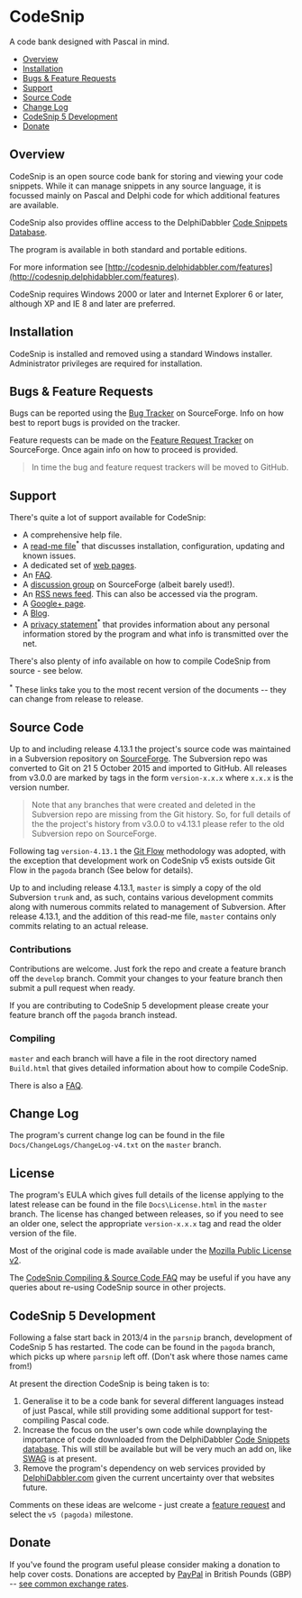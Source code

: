 # CodeSnip

A code bank designed with Pascal in mind.

* [Overview](#overview)
* [Installation](#installation)
* [Bugs & Feature Requests](#bugs--feature-requests)
* [Support](#support)
* [Source Code](#source-code)
* [Change Log](#change-log)
* [CodeSnip 5 Development](#codesnip-5-development)
* [Donate](#donate)

## Overview

CodeSnip is an open source code bank for storing and viewing your code snippets. While it can manage snippets in any source language, it is focussed mainly on Pascal and Delphi code for which additional features are available.

CodeSnip also provides offline access to the DelphiDabbler [Code Snippets Database](http://snippets.delphidabbler.com/).

The program is available in both standard and portable editions.

For more information see [http://codesnip.delphidabbler.com/features](http://codesnip.delphidabbler.com/features).

CodeSnip requires Windows 2000 or later and Internet Explorer 6 or later, although XP and IE 8 and later are preferred.

## Installation

CodeSnip is installed and removed using a standard Windows installer. Administrator privileges are required for installation.

## Bugs & Feature Requests

Bugs can be reported using the [Bug Tracker](https://sourceforge.net/p/codesnip/bugs/) on SourceForge. Info on how best to report bugs is provided on the tracker.

Feature requests can be made on the [Feature Request Tracker](https://sourceforge.net/p/codesnip/feature-requests/) on SourceForge. Once again info on how to proceed is provided.

> In time the bug and feature request trackers will be moved to GitHub.

## Support

There's quite a lot of support available for CodeSnip:

* A comprehensive help file.
* A [read-me file](https://raw.githubusercontent.com/delphidabbler/codesnip/master/Docs/ReadMe.txt)<sup>*</sup> that discusses installation, configuration, updating and known issues.
* A dedicated set of [web pages](http://delphidabbler.com/url/codesnip-home).
* An [FAQ](http://wiki.delphidabbler.com/index.php/FAQs/CodeSnipAppUsing).
* A [discussion group](https://sourceforge.net/p/codesnip/discussion) on SourceForge (albeit barely used!).
* An [RSS news feed](http://delphidabbler.com/feeds/site-news-feed?id=codesnip). This can also be accessed via the program.
* A [Google+ page](https://plus.google.com/u/0/b/108251259814638768561/108251259814638768561/posts).
* A [Blog](http://codesnip-app.blogspot.co.uk/).
* A [privacy statement](https://raw.githubusercontent.com/delphidabbler/codesnip/master/Docs/Privacy.txt)<sup>*</sup> that provides information about any personal information stored by the program and what info is transmitted over the net.

There's also plenty of info available on how to compile CodeSnip from source - see below.

<sup>*</sup> These links take you to the most recent version of the documents -- they can change from release to release.

## Source Code

Up to and including release 4.13.1 the project's source code was maintained in a Subversion repository on [SourceForge](https://sourceforge.net/p/codesnip/code/). The Subversion repo was converted to Git on 21 5 October 2015 and imported to GitHub. All releases from v3.0.0 are marked by tags in the form `version-x.x.x` where `x.x.x` is the version number.

> Note that any branches that were created and deleted in the Subversion repo are missing from the Git history. So, for full details of the the project's history from v3.0.0 to v4.13.1 please refer to the old Subversion repo on SourceForge.

Following tag `version-4.13.1` the [Git Flow](http://nvie.com/posts/a-successful-git-branching-model/) methodology was adopted, with the exception that development work on CodeSnip v5 exists outside Git Flow in the `pagoda` branch (See below for details).

Up to and including release 4.13.1, `master` is simply a copy of the old Subversion `trunk` and, as such, contains various development commits along with numerous commits related to management of Subversion. After release 4.13.1, and the addition of this read-me file, `master` contains only commits relating to an actual release.

### Contributions

Contributions are welcome. Just fork the repo and create a feature branch off the `develop` branch. Commit your changes to your feature branch then submit a pull request when ready.

If you are contributing to CodeSnip 5 development please create your feature branch off the `pagoda` branch instead.

### Compiling

`master` and each branch will have a file in the root directory named `Build.html` that gives detailed information about how to compile CodeSnip.

There is also a [FAQ](http://wiki.delphidabbler.com/index.php/FAQs/CodeSnipAppSource).

## Change Log

The program's current change log can be found in the file `Docs/ChangeLogs/ChangeLog-v4.txt` on the `master` branch.

## License

The program's EULA which gives full details of the license applying to the latest release can be found in the file `Docs\License.html` in the `master` branch. The license has changed between releases, so if you need to see an older one, select the appropriate `version-x.x.x` tag and read the older version of the file.

Most of the original code is made available under the [Mozilla Public License v2](https://www.mozilla.org/MPL/2.0/).

The [CodeSnip Compiling & Source Code FAQ](http://wiki.delphidabbler.com/index.php/FAQs/CodeSnipAppSource) may be useful if you have any queries about re-using CodeSnip source in other projects.

## CodeSnip 5 Development

Following a false start back in 2013/4 in the `parsnip` branch, development of CodeSnip 5 has restarted. The code can be found in the `pagoda` branch, which picks up where `parsnip` left off. (Don't ask where those names came from!)

At present the direction CodeSnip is being taken is to:

1. Generalise it to be a code bank for several different languages instead of just Pascal, while still providing some additional support for test-compiling Pascal code.
2. Increase the focus on the user's own code while downplaying the importance of code downloaded from the DelphiDabbler [Code Snippets database](http://snippets.delphidabbler.com/). This will still be available but will be very much an add on, like [SWAG](http://swag.delphidabbler.com/) is at present.
3. Remove the program's dependency on web services provided by [DelphiDabbler.com](http://delphidabbler.com) given the current uncertainty over that websites future.

Comments on these ideas are welcome - just create a [feature request](https://sourceforge.net/p/codesnip/feature-requests/) and select the `v5 (pagoda)` milestone.

## Donate

If you've found the program useful please consider making a donation to help cover costs. Donations are accepted by [PayPal](http://delphidabbler.com/url/donate-cs) in British Pounds (GBP) -- [see  common exchange rates](http://www.xe.com/currency/gbp-british-pound).
